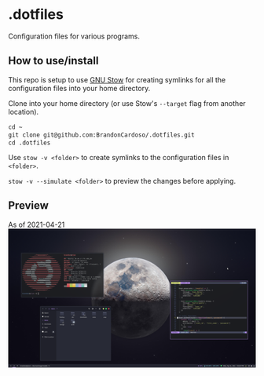 # .dotfiles
Configuration files for various programs.

## How to use/install
This repo is setup to use [GNU Stow](https://www.gnu.org/software/stow/) for creating symlinks for all the configuration files into your home directory. 

Clone into your home directory (or use Stow's `--target` flag from another location).
```
cd ~
git clone git@github.com:BrandonCardoso/.dotfiles.git
cd .dotfiles
```

Use `stow -v <folder>` to create symlinks to the configuration files in `<folder>`.

`stow -v --simulate <folder>` to preview the changes before applying.


## Preview
As of 2021-04-21
![preview of desktop with configurations applied](./preview.png)
